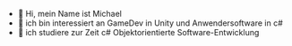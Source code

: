 - 👋 Hi, mein Name ist Michael
- 👀 ich bin interessiert an GameDev in Unity und Anwendersoftware in c#
- 🌱 ich studiere zur Zeit c# Objektorientierte Software-Entwicklung

<!---
Mile-Art1975/Mile-Art1975 is a ✨ special ✨ repository because its `README.md` (this file) appears on your GitHub profile.
You can click the Preview link to take a look at your changes.
--->
